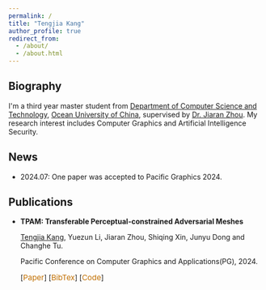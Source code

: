 ```yaml
---
permalink: /
title: "Tengjia Kang"
author_profile: true
redirect_from: 
  - /about/
  - /about.html
---
```

## Biography
I'm a third year master student from [Department of Computer Science and Technology](https://it.ouc.edu.cn/main.htm), [Ocean University of China](https://www.ouc.edu.cn/main.htm), supervised by [Dr. Jiaran Zhou](https://jiaranzhou.github.io/). My research interest includes Computer Graphics and Artificial Intelligence Security.

## News
- 2024.07: One paper was accepted to Pacific Graphics 2024.

## Publications
- **TPAM: Transferable Perceptual-constrained Adversarial Meshes**

  <u>Tengjia Kang</u>, Yuezun Li, Jiaran Zhou, Shiqing Xin, Junyu Dong and Changhe Tu.

  Pacific Conference on Computer Graphics and Applications(PG), 2024.
  
  [<a href="https://tengjia-kang-research.oss-cn-beijing.aliyuncs.com/TPAM/TPAM.pdf" style="text-decoration: none; color: #c16f00;font-size: 15px">Paper</a>] [<a href="https://tengjia-kang-research.oss-cn-beijing.aliyuncs.com/TPAM/scholar.bib" style="text-decoration: none; color: #c16f00;font-size: 15px">BibTex</a>] [<a href="https://github.com/Tengjia-Kang/TPAM.git" style="text-decoration: none; color: #c16f00;font-size: 15px">Code</a>]


